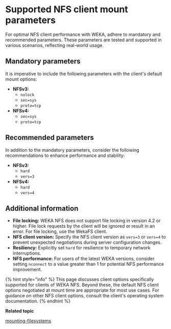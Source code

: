 # Supported NFS client mount parameters

For optimal NFS client performance with WEKA, adhere to mandatory and recommended parameters. These parameters are tested and supported in various scenarios, reflecting real-world usage.

## **Mandatory** parameters

It is imperative to include the following parameters with the client's default mount options:

* **NFSv3:**&#x20;
  * `nolock`
  * `sec=sys`
  * `proto=tcp`
* **NFSv4:**
  * `sec=sys`
  * `proto=tcp`

## Recommended parameters

In addition to the mandatory parameters, consider the following recommendations to enhance performance and stability:

* **NFSv3:**
  * `hard`
  * `vers=3`
* **NFSv4:**
  * `hard`
  * `vers=4`

## Additional information

* **File locking:** WEKA NFS does not support file locking in version 4.2 or higher. File lock requests by the client will be ignored or result in an error. For file locking, use the WekaFS client.
* **NFS client version:** Specify the NFS client version as `vers=3` or `vers=4` to prevent unexpected negotiations during server configuration changes.
* **Resiliency:** Explicitly set `hard` for resilience to temporary network interruptions.
* **NFS performance:** For users of the latest WEKA versions, consider setting `nconnect` to a value greater than 1 for potential NFS performance improvement.

{% hint style="info" %}
This page discusses client options specifically supported for clients of WEKA NFS. Beyond these, the default NFS client options negotiated at mount time are appropriate for most use cases. For guidance on other NFS client options, consult the client's operating system documentation.
{% endhint %}

**Related topic**

[mounting-filesystems](../../weka-filesystems-and-object-stores/mounting-filesystems/ "mention")
